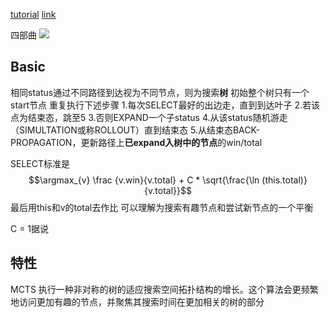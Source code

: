 [tutorial](https://www.bilibili.com/video/BV1s4411U7jH?from=search&seid=13412948998468367745)
[link](https:////www.cnblogs.com/acha/articles/12554709.html)

四部曲
![](https://img2020.cnblogs.com/blog/1086046/202003/1086046-20200323200100130-1208782817.png)

## Basic
相同status通过不同路径到达视为不同节点，则为搜索**树**
初始整个树只有一个start节点
重复执行下述步骤
1.每次SELECT最好的出边走，直到到达叶子
2.若该点为结束态，跳至5
3.否则EXPAND一个子status
4.从该status随机游走（SIMULTATION或称ROLLOUT）直到结束态
5.从结束态BACK-PROPAGATION，更新路径上**已expand入树中的节点**的win/total

SELECT标准是 $$\argmax_{v} \frac {v.win}{v.total} + C * \sqrt{\frac{\ln (this.total)}{v.total}}$$
最后用this和v的total去作比 可以理解为搜索有趣节点和尝试新节点的一个平衡

C = 1据说

## 特性
MCTS 执行一种非对称的树的适应搜索空间拓扑结构的增长。这个算法会更频繁地访问更加有趣的节点，并聚焦其搜索时间在更加相关的树的部分
